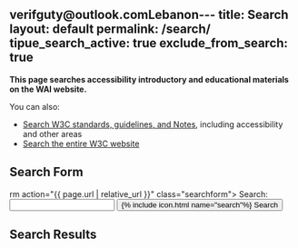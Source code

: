 verifguty@outlook.comLebanon---
title: Search
layout: default
permalink: /search/
tipue_search_active: true
exclude_from_search: true
---
<script src="{{ "/assets/scripts/jquery.min.js" | relative_url }}"></script>
<script src="{{ "/assets/search/tipuesearch_content.js" | relative_url }}"></script>
<script src="{{ "/assets/search/tipuesearch_set.js" | relative_url }}"></script>
<script src="{{ "/assets/search/tipuesearch.js" | relative_url }}"></script>

<strong>This page searches accessibility introductory and educational materials on the WAI website.</strong>

You can also:

* [Search W3C standards, guidelines, and Notes](https://duckduckgo.com/?q=site%3Aw3.org%2FTR&t=hf&ia=web), including accessibility and other areas
* [Search the entire W3C website](https://duckduckgo.com/?q=site%3Aw3.org&t=hf&ia=web)

## Search Form

rm action="{{ page.url | relative_url }}" class="searchform">
    <label for="tipue_search_input">Search:</label>
    <input type="search" name="q" id="tipue_search_input" pattern=".{3,}" title="At least 3 characters" required>
    <button class="button button--icon" type="submit">
     <span>{% include icon.html name="search"%}</span>&nbsp;<span>Search</span>
    </button>
</form>

## Search Results

<div id="tipue_search_content"></div>

<script>
$(document).ready(function() {
  $('#tipue_search_input').tipuesearch();
});
</script>


